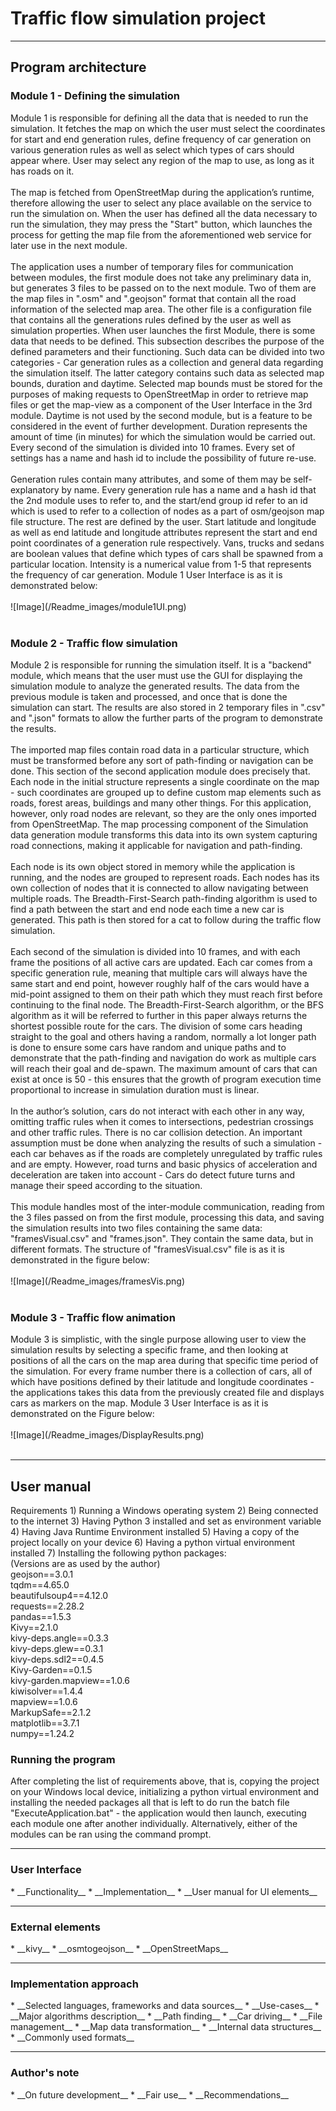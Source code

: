 <h1>Traffic flow simulation project</h1>

----

<h2>Program architecture</h2> 
<h3> Module 1 - Defining the simulation </h3>
  Module 1  is responsible for defining all the data that is needed to run the
  simulation. It fetches the map on which the user must select the coordinates
  for start and end generation rules, define frequency of car generation on
  various generation rules as well as select which types of cars should appear
  where. User may select any region of the map to use, as long as it has roads
  on it.
  <br> <br>
  The map is fetched from OpenStreetMap during the application’s runtime, 
  therefore allowing the user to select any place available on the service
  to run the simulation on. When the user has defined all the data necessary
  to run the simulation, they may press the "Start" button, which launches
  the process for getting the map file from the aforementioned web service
  for later use in the next module.
  <br> <br>
  The application uses a number of temporary files for communication between 
  modules, the first module does not take any preliminary data in, but
  generates 3 files to be passed on to the next module. Two of them are the
  map files in ".osm" and ".geojson" format that contain all the road information
  of the selected map area. The other file is a configuration file that
  contains all the generations rules defined by the user as well as simulation
  properties.
  When user launches the first Module, there is some data that needs to be
  defined. This subsection describes the purpose of the defined parameters
  and their functioning. Such data can be divided into two categories - Car
  generation rules as a collection and general data regarding the simulation
  itself. The latter category contains such data as selected map bounds, 
  duration and daytime. Selected map bounds must be stored for the purposes
  of making requests to OpenStreetMap in order to retrieve map files or
  get the map-view as a component of the User Interface in the 3rd module.
  Daytime is not used by the second module, but is a feature to be considered 
  in the event of further development. Duration represents the amount
  of time (in minutes) for which the simulation would be carried out. Every
  second of the simulation is divided into 10 frames. Every set of settings
  has a name and hash id to include the possibility of future re-use. <br> <br>
  Generation rules contain many attributes, and some of them may be 
  self-explanatory by name. Every generation rule has a name and a hash id that
  the 2nd module uses to refer to, and the start/end group id refer to an id
  which is used to refer to a collection of nodes as a part of osm/geojson map
  file structure. The rest are defined by the user. Start latitude and longitude
  as well as end latitude and longitude attributes represent the start and end
  point coordinates of a generation rule respectively. Vans, trucks and sedans
  are boolean values that define which types of cars shall be spawned from
  a particular location. Intensity is a numerical value from 1-5 that 
  represents the frequency of car generation. Module 1 User Interface is as it 
  is demonstrated below:
  <br> <br>
  ![Image](/Readme_images/module1UI.png)
  <br><br>

  <h3>Module 2 - Traffic flow simulation</h3>
  Module 2 is responsible for running the simulation itself. It is a "backend" 
  module, which means that the user must use the GUI for displaying
  the simulation module to analyze the generated results. The data from the
  previous module is taken and processed, and once that is done the simulation 
  can start. The results are also stored in 2 temporary files in ".csv" and
  ".json" formats to allow the further parts of the program to demonstrate the
  results. 
  <br> <br>
  The imported map files contain road data in a particular structure, which
  must be transformed before any sort of path-finding or navigation can be
  done. This section of the second application module does precisely that.
  Each node in the initial structure represents a single coordinate on the map - 
  such coordinates are grouped up to define custom map elements such
  as roads, forest areas, buildings and many other things. For this application,
  however, only road nodes are relevant, so they are the only ones
  imported from OpenStreetMap. The map processing component of the
  Simulation data generation module transforms this data into its own 
  system capturing road connections, making it applicable for navigation and
  path-finding.
  <br> <br>
  Each node is its own object stored in memory while the application is running, 
  and the nodes are grouped to represent roads. Each nodes has its
  own collection of nodes that it is connected to allow navigating between
  multiple roads.
  The Breadth-First-Search path-finding algorithm is used to find a path 
  between the start and end node each time a new car is generated. This path is
  then stored for a cat to follow during the traffic flow simulation.
  <br> <br>
  Each second of the simulation is divided into 10 frames, and with each
  frame the positions of all active cars are updated. Each car comes from a
  specific generation rule, meaning that multiple cars will always have the
  same start and end point, however roughly half of the cars would have a
  mid-point assigned to them on their path which they must reach first before
  continuing to the final node. The Breadth-First-Search algorithm, or
  the BFS algorithm as it will be referred to further in this paper always 
  returns the shortest possible route for the cars. The division of some cars
  heading straight to the goal and others having a random, normally a lot
  longer path is done to ensure some cars have random and unique paths and
  to demonstrate that the path-finding and navigation do work as multiple
  cars will reach their goal and de-spawn.
  The maximum amount of cars that can exist at once is 50 - this ensures
  that the growth of program execution time proportional to increase in 
  simulation duration must is linear.
  <br> <br>
  In the author’s solution, cars do not interact with each other in any way,
  omitting traffic rules when it comes to intersections, pedestrian crossings
  and other traffic rules. There is no car collision detection. An important
  assumption must be done when analyzing the results of such a simulation - 
  each car behaves as if the roads are completely unregulated by traffic
  rules and are empty. However, road turns and basic physics of acceleration
  and deceleration are taken into account - Cars do detect future turns and
  manage their speed according to the situation.
  <br> <br>
  This module handles most of the inter-module communication, reading
  from the 3 files passed on from the first module, processing this data,
  and saving the simulation results into two files containing the same data:
  "framesVisual.csv" and "frames.json". They contain the same data, but in
  different formats. The structure of "framesVisual.csv" file is as it is 
  demonstrated in the figure below:
  <br> <br>
  ![Image](/Readme_images/framesVis.png) 
  <br><br>

  <h3>Module 3 - Traffic flow animation</h3>
  Module 3 is simplistic, with the single purpose allowing user to view
  the simulation results by selecting a specific frame, and then looking at
  positions of all the cars on the map area during that specific time period of
  the simulation. For every frame number there is a collection of cars, all of
  which have positions defined by their latitude and longitude coordinates -
  the applications takes this data from the previously created file and displays
  cars as markers on the map. Module 3 User Interface is as it is demonstrated 
  on the Figure below:
  <br> <br>
  ![Image](/Readme_images/DisplayResults.png)
  <br><br>

----

<h2>User manual</h2>
Requirements
1) Running a Windows operating system
2) Being connected to the internet
3) Having Python 3 installed and set as environment variable
4) Having Java Runtime Environment installed
5) Having a copy of the project locally on your device
6) Having a python virtual environment installed
7) Installing the following python packages:
<br>
(Versions are as used by the author)
<br>
geojson==3.0.1 <br>
tqdm==4.65.0 <br>
beautifulsoup4==4.12.0 <br>
requests==2.28.2 <br>
pandas==1.5.3 <br>
Kivy==2.1.0 <br>
kivy-deps.angle==0.3.3 <br>
kivy-deps.glew==0.3.1 <br>
kivy-deps.sdl2==0.4.5 <br>
Kivy-Garden==0.1.5 <br>
kivy-garden.mapview==1.0.6 <br>
kiwisolver==1.4.4 <br>
mapview==1.0.6 <br>
MarkupSafe==2.1.2 <br>
matplotlib==3.7.1 <br>
numpy==1.24.2 <br>
<h3>Running the program</h3>
After completing the list of requirements above, that is, 
copying the project on your Windows local device, initializing a 
python virtual environment and installing the needed packages
all that is left to do run the batch file "ExecuteApplication.bat" - the
application would then launch, executing each module one after another individually.
Alternatively, either of the modules can be ran using the command prompt.

----

<h3>User Interface</h3>
* __Functionality__
* __Implementation__
* __User manual for UI elements__

----

<h3>External elements</h3>
* __kivy__
* __osmtogeojson__
* __OpenStreetMaps__

----

<h3>Implementation approach</h3>
* __Selected languages, frameworks and data sources__
* __Use-cases__
* __Major algorithms description__
  * __Path finding__
  * __Car driving__
  * __File management__
  * __Map data transformation__
* __Internal data structures__
* __Commonly used formats__

----

<h3>Author's note</h3>
* __On future development__
* __Fair use__
* __Recommendations__


